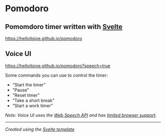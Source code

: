 # Pomodoro

## Pomomdoro timer written with [Svelte](https://svelte.dev)

https://helloitsjoe.github.io/pomodoro

## Voice UI

https://helloitsjoe.github.io/pomodoro?speech=true

Some commands you can use to control the timer:

- "Start the timer"
- "Pause"
- "Reset timer"
- "Take a short break"
- "Start a work timer"

_Note: Voice UI uses the
[Web Speech API](https://developer.mozilla.org/en-US/docs/Web/API/Web_Speech_API)
and has
[limited browser support](https://developer.mozilla.org/en-US/docs/Web/API/Web_Speech_API#browser_compatibility)._

---

_Created using the [Svelte template](https://github.com/sveltejs/template)_
